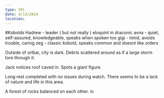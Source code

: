 ```yaml
---
type: SPL
date: 4/13/2024
location:
---
```


#Kobolds
Hadrew - leader ( but not really ) eloquint in draconic
avna  - quiet, self-assured, knowledgeable, speaks when spoken too
gigi - timid, avoids trouble, caring 
zeg - classic kobold, speaks common and doesnt like orders

Outside of orlbar, city is dark.
 Debris scattered around as if a large storm tore through it. 

Jack notices roof caved in. 
Spots a giant figure.

Long rest completed with no issues during watch. There seems to be a lack of nature and life in this area.

A forest of rocks balanced on each other. in 